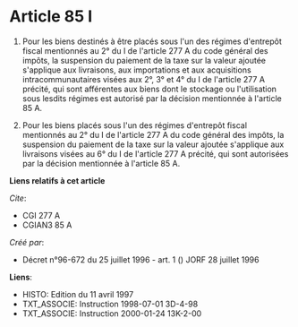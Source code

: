 # Article 85 I

1. Pour les biens destinés à être placés sous l'un des régimes d'entrepôt fiscal mentionnés au 2° du I de l'article 277 A du
code général des impôts, la suspension du paiement de la taxe sur la valeur ajoutée s'applique aux livraisons, aux
importations et aux acquisitions intracommunautaires visées aux 2°, 3° et 4° du I de l'article 277 A précité, qui sont
afférentes aux biens dont le stockage ou l'utilisation sous lesdits régimes est autorisé par la décision mentionnée à
l'article 85 A.

2. Pour les biens placés sous l'un des régimes d'entrepôt fiscal mentionnés au 2° du I de l'article 277 A du code général des
impôts, la suspension du paiement de la taxe sur la valeur ajoutée s'applique aux livraisons visées au 6° du I de l'article
277 A précité, qui sont autorisées par la décision mentionnée à l'article 85 A.

**Liens relatifs à cet article**

_Cite_:

  - CGI 277 A
  - CGIAN3 85 A

_Créé par_:

  - Décret n°96-672 du 25 juillet 1996 - art. 1 () JORF 28 juillet 1996

**Liens**:

  - HISTO: Edition du 11 avril 1997
  - TXT_ASSOCIE: Instruction 1998-07-01 3D-4-98
  - TXT_ASSOCIE: Instruction 2000-01-24 13K-2-00
